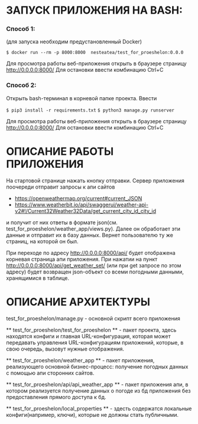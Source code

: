 # ЗАПУСК ПРИЛОЖЕНИЯ НА BASH:
### Способ 1:
(для запуска необходим предустановленный Docker)

`$ docker run --rm -p 8000:8000  nesteatea/test_for_proeshelon:0.0.0`

Для просмотра работы веб-приложения открыть в браузере страницу http://0.0.0.0:8000/
Для остановки ввести комбинацию Ctrl+C


### Способ 2:
Открыть bash-терминал в корневой папке проекта.
Ввести

`$ pip3 install -r requirements.txt`
`$ python3 manage.py runserver`

Для просмотра работы веб-приложения открыть в браузере страницу http://0.0.0.0:8000/
Для остановки ввести комбинацию Ctrl+C

# ОПИСАНИЕ РАБОТЫ ПРИЛОЖЕНИЯ
На стартовой странице нажать кнопку отправки. Сервер приложения поочереди отправит запросы к апи сайтов
- https://openweathermap.org/current#current_JSON
- https://www.weatherbit.io/api/swaggerui/weather-api-v2#!/Current32Weather32Data/get_current_city_id_city_id  
  
и получит от них ответы в формате json(см. test_for_proeshelon/weather_app/views.py). Далее он обработает эти данные и отправит их в базу данных. Вернет пользователю ту же страниц, на которой он был.

При переходе по адресу http://0.0.0.0:8000/api/ будет отображена корневая страница апи приложения.
При нажатии на пункт http://0.0.0.0:8000/api/get_weather_set/ (или при get запросе по этом адресу) будет возвращен json-объект со всеми погодными данными, хранящимися в таблице.

# ОПИСАНИЕ АРХИТЕКТУРЫ
test_for_proeshelon/manage.py - основной скрипт всего приложения

** test_for_proeshelon/test_for_proeshelon ** - пакет проекта, здесь находятся конфиги и главная URL-конфигурация, которая может передавать управления URL-конфигурациям приложений, которые, в свою очередь, вызовут нужные отображения.

** test_for_proeshelon/weather_app ** - пакет приложения, реализующего основной бизнес-процесс: получение погодных данных с помощью апи сторонних сайтов.

** test_for_proeshelon/api/api_weather_app ** - пакет приложения апи, в котором реализуется получение данных о погоде из бд приложения без предоставления прямого доступа к бд.

** test_for_proeshelon/local_properties ** - здесть содержатся локальные конфиги(например, ключи), которые не должны стать публичными.
